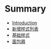 # Summary

* [Introduction](README.md)
* [新增样式列表](11.md)
* [基础样式](ji-chu-yang-shi.md)
* [面包屑](mian-bao-xie.md)

